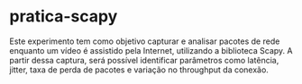 # pratica-scapy
Este experimento tem como objetivo capturar e analisar pacotes de rede enquanto um vídeo é assistido pela Internet, utilizando a biblioteca Scapy. A partir dessa captura, será possível identificar parâmetros como latência, jitter, taxa de perda de pacotes e variação no throughput da conexão.
